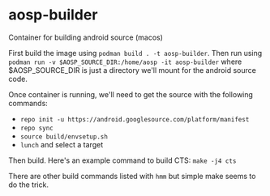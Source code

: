 # aosp-builder
Container for building android source (macos)

First build the image using `podman build . -t aosp-builder`. Then run using `podman run -v $AOSP_SOURCE_DIR:/home/aosp -it aosp-builder` where $AOSP_SOURCE_DIR is just a directory we'll mount for the android source code.

Once container is running, we'll need to get the source with the following commands:

- `repo init -u https://android.googlesource.com/platform/manifest`
- `repo sync`
- `source build/envsetup.sh`
- `lunch` and select a target

Then build. Here's an example command to build CTS: `make -j4 cts`

There are other build commands listed with `hmm` but simple make seems to do the trick.

